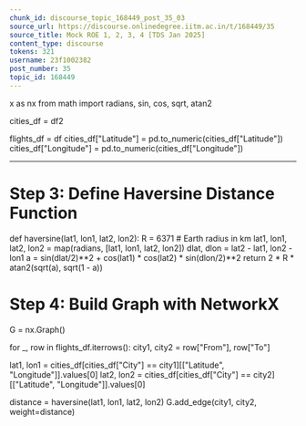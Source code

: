 ```yaml
---
chunk_id: discourse_topic_168449_post_35_03
source_url: https://discourse.onlinedegree.iitm.ac.in/t/168449/35
source_title: Mock ROE 1, 2, 3, 4 [TDS Jan 2025]
content_type: discourse
tokens: 321
username: 23f1002382
post_number: 35
topic_id: 168449
---
```


x as nx
from math import radians, sin, cos, sqrt, atan2

cities_df = df2

flights_df = df
cities_df["Latitude"] = pd.to_numeric(cities_df["Latitude"])
cities_df["Longitude"] = pd.to_numeric(cities_df["Longitude"])

---

# Step 3: Define Haversine Distance Function
def haversine(lat1, lon1, lat2, lon2):
 R = 6371 # Earth radius in km
 lat1, lon1, lat2, lon2 = map(radians, [lat1, lon1, lat2, lon2])
 dlat, dlon = lat2 - lat1, lon2 - lon1
 a = sin(dlat/2)**2 + cos(lat1) * cos(lat2) * sin(dlon/2)**2
 return 2 * R * atan2(sqrt(a), sqrt(1 - a))

# Step 4: Build Graph with NetworkX
G = nx.Graph()

for _, row in flights_df.iterrows():
 city1, city2 = row["From"], row["To"]
 
 lat1, lon1 = cities_df[cities_df["City"] == city1][["Latitude", "Longitude"]].values[0]
 lat2, lon2 = cities_df[cities_df["City"] == city2][["Latitude", "Longitude"]].values[0]
 
 distance = haversine(lat1, lon1, lat2, lon2)
 G.add_edge(city1, city2, weight=distance)
